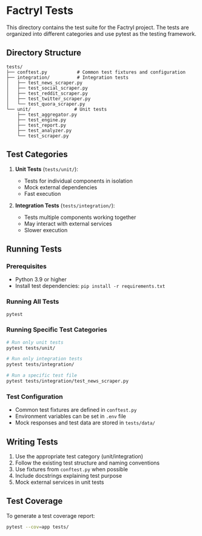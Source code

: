 # Factryl Tests

This directory contains the test suite for the Factryl project. The tests are organized into different categories and use pytest as the testing framework.

## Directory Structure

```
tests/
├── conftest.py           # Common test fixtures and configuration
├── integration/          # Integration tests
│   ├── test_news_scraper.py
│   ├── test_social_scraper.py
│   ├── test_reddit_scraper.py
│   ├── test_twitter_scraper.py
│   └── test_quora_scraper.py
└── unit/                # Unit tests
    ├── test_aggregator.py
    ├── test_engine.py
    ├── test_report.py
    ├── test_analyzer.py
    └── test_scraper.py
```

## Test Categories

1. **Unit Tests** (`tests/unit/`):
   - Tests for individual components in isolation
   - Mock external dependencies
   - Fast execution

2. **Integration Tests** (`tests/integration/`):
   - Tests multiple components working together
   - May interact with external services
   - Slower execution

## Running Tests

### Prerequisites
- Python 3.9 or higher
- Install test dependencies: `pip install -r requirements.txt`

### Running All Tests
```bash
pytest
```

### Running Specific Test Categories
```bash
# Run only unit tests
pytest tests/unit/

# Run only integration tests
pytest tests/integration/

# Run a specific test file
pytest tests/integration/test_news_scraper.py
```

### Test Configuration
- Common test fixtures are defined in `conftest.py`
- Environment variables can be set in `.env` file
- Mock responses and test data are stored in `tests/data/`

## Writing Tests

1. Use the appropriate test category (unit/integration)
2. Follow the existing test structure and naming conventions
3. Use fixtures from `conftest.py` when possible
4. Include docstrings explaining test purpose
5. Mock external services in unit tests

## Test Coverage
To generate a test coverage report:
```bash
pytest --cov=app tests/
``` 
